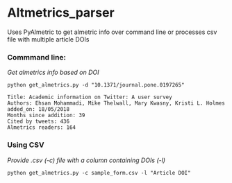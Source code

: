 # Altmetrics_parser
Uses PyAlmetric to get almetric info over command line or processes csv file with multiple article DOIs

### Commmand line:
*Get almetrics info based on DOI*
```
python get_almetrics.py -d "10.1371/journal.pone.0197265"

Title: Academic information on Twitter: A user survey
Authors: Ehsan Mohammadi, Mike Thelwall, Mary Kwasny, Kristi L. Holmes
added_on: 18/05/2018
Months since addition: 39
Cited by tweets: 436
Almetrics readers: 164
```

### Using CSV
*Provide .csv (-c) file with a column containing DOIs (-l)*

`python get_almetrics.py -c sample_form.csv -l "Article DOI"`

